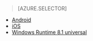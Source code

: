 > [AZURE.SELECTOR]
- [Android](../articles/notification-hubs/notification-hubs-aspnet-backend-gcm-android-push-to-user-google-notification.md)
- [iOS](../articles/notification-hubs/notification-hubs-aspnet-backend-ios-apple-apns-notification.md)
- [Windows Runtime 8.1 universal](../articles/notification-hubs/notification-hubs-aspnet-backend-windows-dotnet-wns-notification.md)

